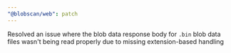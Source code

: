 ```yaml
---
"@blobscan/web": patch
---
```


Resolved an issue where the blob data response body for `.bin` blob data files wasn't being read properly due to missing extension-based handling
